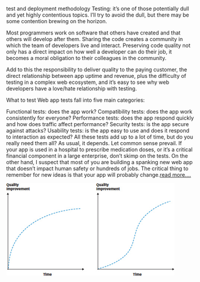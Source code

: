 test and deployment methodology
Testing: it’s one of those potentially dull and yet highly contentious topics. I’ll try to avoid the dull, but there may be some contention brewing on the horizon.

Most programmers work on software that others have created and that others will develop after them. Sharing the code creates a community in which the team of developers live and interact. Preserving code quality not only has a direct impact on how well a developer can do their job, it becomes a moral obligation to their colleagues in the community.

Add to this the responsibility to deliver quality to the paying customer, the direct relationship between app uptime and revenue, plus the difficulty of testing in a complex web ecosystem, and it’s easy to see why web developers have a love/hate relationship with testing.

What to test
Web app tests fall into five main categories:

Functional tests: does the app work?
Compatibility tests: does the app work consistently for everyone?
Performance tests: does the app respond quickly and how does traffic affect performance?
Security tests: is the app secure against attacks?
Usability tests: is the app easy to use and does it respond to interaction as expected?
All these tests add up to a lot of time, but do you really need them all? As usual, it depends. Let common sense prevail. If your app is used in a hospital to prescribe medication doses, or it’s a critical financial component in a large enterprise, don’t skimp on the tests. On the other hand, I suspect that most of you are building a spanking new web app that doesn’t impact human safety or hundreds of jobs. The critical thing to remember for new ideas is that your app will probably change.[read more....](http://webappsuccess.com/testing-and-deployment.html)

![Computación nube](https://github.com/AbdullahTaher93/CC-Exercise/blob/master/img/Test.png)
